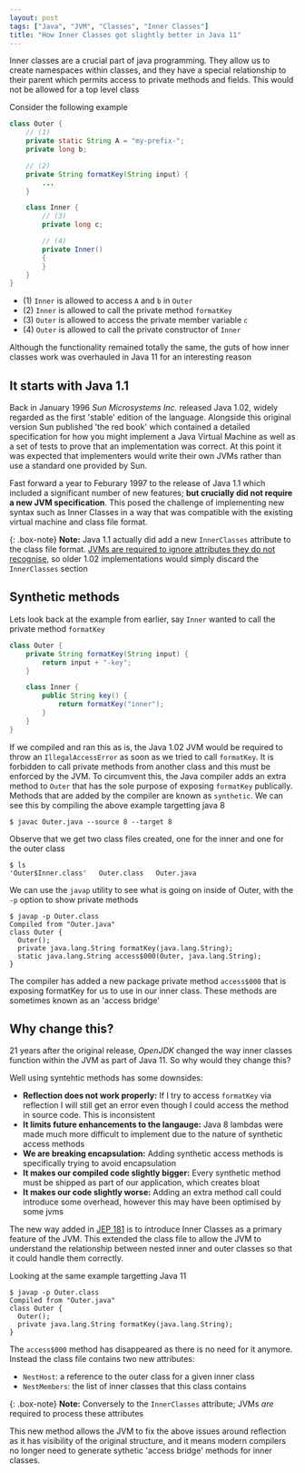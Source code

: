 ```yaml
---
layout: post
tags: ["Java", "JVM", "Classes", "Inner Classes"]
title: "How Inner Classes got slightly better in Java 11"
---
```


Inner classes are a crucial part of java programming. They allow us to create namespaces within classes, and they have a special relationship to their parent which permits access to private methods and fields. This would not be allowed for a top level class

Consider the following example

```java
class Outer {
    // (1)
    private static String A = "my-prefix-";
    private long b;

    // (2)
    private String formatKey(String input) {
        ...
    }

    class Inner {
        // (3)
        private long c;

        // (4)
        private Inner()
        {
        }
    }
}

```

 * (1) `Inner` is allowed to access `A` and `b` in `Outer`
 * (2) `Inner` is allowed to call the private method `formatKey`
 * (3) `Outer` is allowed to access the private member variable `c`
 * (4) `Outer` is allowed to call the private constructor of `Inner`

Although the functionality remained totally the same, the guts of how inner classes work was overhauled in Java 11 for an interesting reason

## It starts with Java 1.1

Back in January 1996 _Sun Microsystems Inc._ released Java 1.02, widely regarded as the first 'stable' edition of the language. Alongside this original version Sun published 'the red book' which contained a detailed specification for how you might implement a Java Virtual Machine as well as a set of tests to prove that an implementation was correct. At this point it was expected that implementers would write their own JVMs rather than use a standard one provided by Sun.

Fast forward a year to Feburary 1997 to the release of Java 1.1 which included a significant number of new features; **but crucially did not require a new JVM specification**. This posed the challenge of implementing new syntax such as Inner Classes in a way that was compatible with the existing virtual machine and class file format.

{: .box-note}
**Note:** Java 1.1 actually did add a new `InnerClasses` attribute to the class file format. [JVMs are required to ignore attributes they do not recognise](https://web.archive.org/web/20080907222800/http://java.sun.com/docs/books/jvms/second_edition/html/ClassFile.doc.html#79996), so older 1.02 implementations would simply discard the `InnerClasses` section

## Synthetic methods

Lets look back at the example from earlier, say `Inner` wanted to call the private method `formatKey`

```java
class Outer {    
    private String formatKey(String input) {
        return input + "-key";
    }

    class Inner {
        public String key() {
            return formatKey("inner");
        }
    }
}
```

If we compiled and ran this as is, the Java 1.02 JVM would be required to throw an `IllegalAccessError` as soon as we tried to call `formatKey`. It is forbidden to call private methods from another class and this must be enforced by the JVM. To circumvent this, the Java compiler adds an extra method to `Outer` that has the sole purpose of exposing `formatKey` publically. Methods that are added by the compiler are known as `synthetic`. We can see this by compiling the above example targetting java 8

```
$ javac Outer.java --source 8 --target 8
```

Observe that we get two class files created, one for the inner and one for the outer class

```
$ ls
'Outer$Inner.class'   Outer.class   Outer.java
```

We can use the `javap` utility to see what is going on inside of Outer, with the `-p` option to show private methods

```
$ javap -p Outer.class 
Compiled from "Outer.java"
class Outer {
  Outer();
  private java.lang.String formatKey(java.lang.String);
  static java.lang.String access$000(Outer, java.lang.String);
}
```

The compiler has added a new package private method `access$000` that is exposing formatKey for us to use in our inner class. These methods are sometimes known as an 'access bridge'


## Why change this?

21 years after the original release, _OpenJDK_ changed the way inner classes function within the JVM as part of Java 11. So why would they change this?

Well using syntehtic methods has some downsides:
 * **Reflection does not work properly:** If I try to access `formatKey` via reflection I will still get an error even though I could access the method in source code. This is inconsistent
 * **It limits future enhancements to the langauge:** Java 8 lambdas were made much more difficult to implement due to the nature of synthetic access methods
 * **We are breaking encapsulation:** Adding synthetic access methods is specifically trying to avoid encapsulation
 * **It makes our compiled code slightly bigger:** Every synthetic method must be shipped as part of our application, which creates bloat
 * **It makes our code slightly worse:** Adding an extra method call could introduce some overhead, however this may have been optimised by some jvms

The new way added in [JEP 181](https://openjdk.org/jeps/181) is to introduce Inner Classes as a primary feature of the JVM. This extended the class file to allow the JVM to understand the relationship between nested inner and outer classes so that it could handle them correctly.

Looking at the same example targetting Java 11

```
$ javap -p Outer.class 
Compiled from "Outer.java"
class Outer {
  Outer();
  private java.lang.String formatKey(java.lang.String);
}
```

The `access$000` method has disappeared as there is no need for it anymore. Instead the class file contains two new attributes:
 * `NestHost`: a reference to the outer class for a given inner class
 * `NestMembers`: the list of inner classes that this class contains

{: .box-note}
**Note:** Conversely to the `InnerClasses` attribute; JVMs _are_ required to process these attributes

This new method allows the JVM to fix the above issues around reflection as it has visibility of the original structure, and it means modern compilers no longer need to generate sythetic 'access bridge' methods for inner classes.